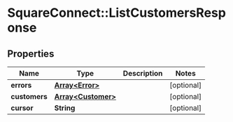 # SquareConnect::ListCustomersResponse

## Properties
Name | Type | Description | Notes
------------ | ------------- | ------------- | -------------
**errors** | [**Array&lt;Error&gt;**](Error.md) |  | [optional] 
**customers** | [**Array&lt;Customer&gt;**](Customer.md) |  | [optional] 
**cursor** | **String** |  | [optional] 


